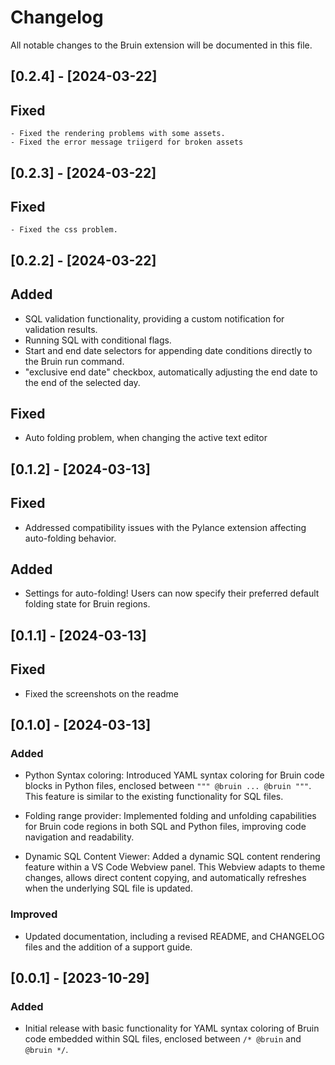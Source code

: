 # Changelog

All notable changes to the Bruin extension will be documented in this file.

## [0.2.4] - [2024-03-22]

## Fixed 
	- Fixed the rendering problems with some assets.
	- Fixed the error message triigerd for broken assets 

## [0.2.3] - [2024-03-22]

## Fixed 
	- Fixed the css problem.

## [0.2.2] - [2024-03-22]

## Added 
- SQL validation functionality, providing a custom notification for validation results.
- Running SQL with conditional flags.
- Start and end date selectors for appending date conditions directly to the Bruin run command.
- "exclusive end date" checkbox, automatically adjusting the end date to the end of the selected day.

## Fixed 
- Auto folding problem, when changing the active text editor 

## [0.1.2] - [2024-03-13]

## Fixed
- Addressed compatibility issues with the Pylance extension affecting auto-folding behavior.

## Added 
- Settings for auto-folding! Users can now specify their preferred default folding state for Bruin regions.

## [0.1.1] - [2024-03-13]

## Fixed
- Fixed the screenshots on the readme 

## [0.1.0] - [2024-03-13]

### Added

- Python Syntax coloring: Introduced YAML syntax coloring for Bruin code blocks in Python files, enclosed between `""" @bruin ... @bruin """`. This feature is similar to the existing functionality for SQL files.

- Folding range provider: Implemented folding and unfolding capabilities for Bruin code regions in both SQL and Python files, improving code navigation and readability.

- Dynamic SQL Content Viewer: Added a dynamic SQL content rendering feature within a VS Code Webview panel. This Webview adapts to theme changes, allows direct content copying, and automatically refreshes when the underlying SQL file is updated.

### Improved

- Updated documentation, including a revised README, and CHANGELOG files and the addition of a support guide.


## [0.0.1] - [2023-10-29]

### Added

- Initial release with basic functionality for YAML syntax coloring of Bruin code embedded within SQL files, enclosed between `/* @bruin` and `@bruin */`.
